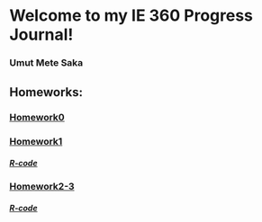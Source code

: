 # Welcome to my IE 360 Progress Journal!

### Umut Mete Saka



## Homeworks:


### [Homework0](files/hw0_metesaka.html)


### [Homework1](files/HW1/HW1.html)

##### [R-code](files/HW1/R_code.R)


### [Homework2-3](files/HW2-3/HW2_3.html)

##### [R-code](files/HW2-3/HW2_3.R)